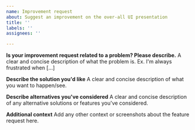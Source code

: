 ```yaml
---
name: Improvement request
about: Suggest an improvement on the over-all UI presentation
title: ''
labels: ''
assignees: ''

---
```


**Is your improvement request related to a problem? Please describe.**
A clear and concise description of what the problem is. Ex. I'm always frustrated when [...]

**Describe the solution you'd like**
A clear and concise description of what you want to happen/see.

**Describe alternatives you've considered**
A clear and concise description of any alternative solutions or features you've considered.

**Additional context**
Add any other context or screenshots about the feature request here.
